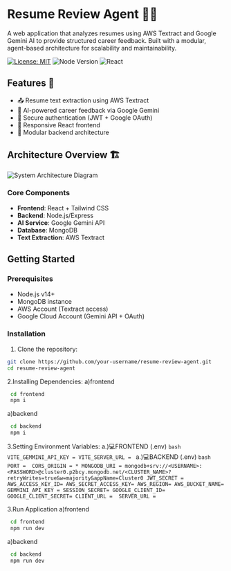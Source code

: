 # Resume Review Agent 📄✨

A web application that analyzes resumes using AWS Textract and Google Gemini AI to provide structured career feedback. Built with a modular, agent-based architecture for scalability and maintainability.

[![License: MIT](https://img.shields.io/badge/License-MIT-yellow.svg)](https://opensource.org/licenses/MIT)
![Node Version](https://img.shields.io/badge/Node.js-v14%2B-green)
![React](https://img.shields.io/badge/React-TailwindCSS-blue)

## Features 🚀
- 📤 Resume text extraction using AWS Textract
- 🧠 AI-powered career feedback via Google Gemini
- 🔐 Secure authentication (JWT + Google OAuth)
- 📱 Responsive React frontend
- 🧩 Modular backend architecture

## Architecture Overview 🏗️
![System Architecture Diagram](https://via.placeholder.com/800x400.png?text=Architecture+Diagram+Placeholder)

### Core Components
- **Frontend**: React + Tailwind CSS
- **Backend**: Node.js/Express
- **AI Service**: Google Gemini API
- **Database**: MongoDB
- **Text Extraction**: AWS Textract

## Getting Started

### Prerequisites
- Node.js v14+
- MongoDB instance
- AWS Account (Textract access)
- Google Cloud Account (Gemini API + OAuth)

### Installation

1. Clone the repository:
```bash
git clone https://github.com/your-username/resume-review-agent.git
cd resume-review-agent

```

2.Installing Dependencies:
 a)frontend
   ```bash
    cd frontend
    npm i
  ```
 a)backend
   ```bash
    cd backend
    npm i
  ```
3.Setting Environment Variables:
  a.)💻FRONTEND (.env)
    ```bash
    VITE_GEMMINI_API_KEY =
    VITE_SERVER_URL =
    ```
  a.)💻BACKEND (.env)
    ```bash
    PORT = 
    CORS_ORIGIN = *
    MONGODB_URI = mongodb+srv://<USERNAME>:<PASSWORD>@cluster0.p2bcy.mongodb.net/<CLUSTER_NAME>?    
    retryWrites=true&w=majority&appName=Cluster0
    JWT_SECRET = 
    AWS_ACCESS_KEY_ID=
    AWS_SECRET_ACCESS_KEY=
    AWS_REGION=
    AWS_BUCKET_NAME=
GEMMINI_API_KEY =
SESSION_SECRET=
GOOGLE_CLIENT_ID=
GOOGLE_CLIENT_SECRET=
CLIENT_URL = 
SERVER_URL = 
    ```

3.Run Application
   a)frontend
   ```bash
    cd frontend
    npm run dev
  ```
 a)backend
   ```bash
    cd backend
    npm run dev
  ```


